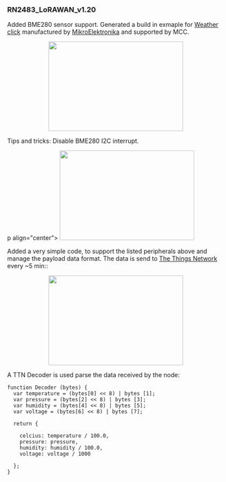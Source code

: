 ### RN2483_LoRAWAN_v1.20

Added BME280 sensor support. Generated a build in exmaple for [Weather click](https://www.mikroe.com/weather-click) manufactured by [MikroElektronika](https://www.mikroe.com/) and supported by MCC. 

<p align="center">
  <img width="312" height="208" src="https://github.com/kamval/RN2483/blob/master/Documents/RN2483_LoRAWAN_v1.20.X.png">
</p>

Tips and tricks: Disable BME280 I2C interrupt. 

p align="center">
  <img width="312" height="208" src="https://github.com/kamval/RN2483/blob/master/Documents/">
</p>

Added a very simple code, to support the listed peripherals above and manage the payload data format. 
The data is send to [The Things Network](https://www.thethingsnetwork.org/) every ~5 min::

 <p align="center">
  <img width="312" height="208" src="https://github.com/kamval/RN2483/blob/master/Documents/">
</p>

A TTN Decoder is used parse the data received by the node:

```
function Decoder (bytes) {
  var temperature = (bytes[0] << 8) | bytes [1];
  var pressure = (bytes[2] << 8) | bytes [3];
  var humidity = (bytes[4] << 8) | bytes [5];
  var voltage = (bytes[6] << 8) | bytes [7];

  return {

    celcius: temperature / 100.0,
    pressure: pressure,
    humidity: humidity / 100.0,
    voltage: voltage / 1000

  };
}
```